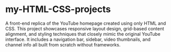 # my-HTML-CSS-projects
A front-end replica of the YouTube homepage created using only HTML and CSS. This project showcases responsive layout design, grid-based content alignment, and styling techniques that closely mimic the original YouTube interface. It includes a navigation bar, sidebar, video thumbnails, and channel info all built from scratch without frameworks.
